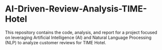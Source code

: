 # AI-Driven-Review-Analysis-TIME-Hotel
This repository contains the code, analysis, and report for a project focused on leveraging Artificial Intelligence (AI) and Natural Language Processing (NLP) to analyze customer reviews for TIME Hotel.
